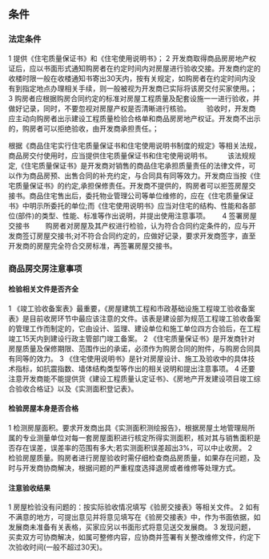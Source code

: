 ## 条件
### 法定条件
  1 提供《住宅质量保证书》和《住宅使用说明书》；
  2 开发商取得商品房房地产权证后，应以书面形式通知购房者在约定时间内对房屋进行验收交接。开发商约定的收楼时限一般在收楼通知书寄出30天内，按有关规定，如购房者在约定时间内没有到指定地点办理相关手续，则一般被视为开发商已实际将该房交付买家使用。；
  3 购房者应根据购房合同约定的标准对房屋工程质量及配套设施一一进行验收，并做好记录，同时，不要忽视对房屋产权是否清晰进行核验。
　　验收时，开发商应主动向购房者出示建设工程质量检验合格单和商品房房地产权证。开发商不出示的，购房者可以拒绝验收，由开发商承担责任。；

根据《商品住宅实行住宅质量保证书和住宅使用说明书制度的规定》等相关法规，商品房交付使用时，应当提供住宅质量保证书和住宅使用说明书。
　　该法规规定,《住宅质量保证书》是开发商对销售的商品住宅承担质量责任的法律文件，可以作为商品房预、出售合同的补充约定，与合同具有同等效力。开发商应当按《住宅质量保证书》的约定,承担保修责任。开发商不提供的，购房者可以拒签房屋交接书。商品住宅售出后，委托物业管理公司等单位维修的，应在《住宅质量保证书》中明示所委托的单位;而《住宅使用说明书》应当对住宅的结构、性能和各部位(部件)的类型、性能、标准等作出说明，并提出使用注意事项。　　
  4 签署房屋交接书
　　购房者对房屋及其产权进行检验，认为符合合同约定条件的，应与开发商签订房屋交接书;对不符合合同约定的，应做好记录，要求开发商签字，直至开发商的房屋完全符合交房标准，再签署房屋交接书。　　
### 商品房交房注意事项
#### 检验相关文件是否齐全
  1 《竣工验收备案表》最重要，《房屋建筑工程和市政基础设施工程竣工验收备案表》是目前收房环节中最应该注意的文件。该表是建设部为规范工程竣工验收备案的管理工作而制定的，它由设计、监理、建设单位和施工单位四方合验后，在工程竣工15天内到建设行政主管部门竣工备案。
  2 《住宅质量保证书》是开发商针对房屋质量及保修期限、范围作出的承诺，必须作为购房合同的附件，与购房合同具有同等的效力。
  3 《住宅使用说明书》是针对房屋设计、施工及验收中的具体技术指标，如抗震指数、墙体结构类型等作出的相关说明和提出注意事项。
  4 还要注意开发商能不能提供货《建设工程质量认定证书》、《房地产开发建设项目竣工综合验收合格证》以及《实测面积登记表》。　　
#### 检验房屋本身是否合格
  1 检测房屋面积。要求开发商出具《实测面积测绘报告》，根据房屋土地管理局所属的专业测量单位对每一套房屋面积进行核定所得实测面积，核对其与销售面积是否存在误差，误差率的范围有多大;若实测面积误差超出3%，可以中止收房。
  2 检验房屋质量。购房者进行房屋验收时需仔细检查商品房质量，如果存在问题，及时与开发商协商解决，根据问题的严重程度选择退房或者维修等处理方式。
#### 注意验收结果
  1 房屋检验没有问题的：按实际验收情况填写《验房交接表》等相关文件。
  2 如有不满意的地方，可提出意见并将意见填写在《验房交接表》中，作为书面依据，如发展商未准备有关表格，买家应另以书面形式将意见送交发展商。
  3 发现问题，买卖双方可协商解决，如属可整修内容，应协商并签署有关整改维修文件，约定下次验收时间(一般不超过30天)。
